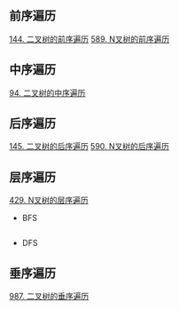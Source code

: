 ## 前序遍历
[144. 二叉树的前序遍历](https://leetcode-cn.com/problems/binary-tree-preorder-traversal/)
[589. N叉树的前序遍历](https://leetcode-cn.com/problems/n-ary-tree-preorder-traversal/)

## 中序遍历
[94. 二叉树的中序遍历](https://leetcode-cn.com/problems/binary-tree-inorder-traversal/)

## 后序遍历
[145. 二叉树的后序遍历](https://leetcode-cn.com/problems/binary-tree-postorder-traversal/)
[590. N叉树的后序遍历](https://leetcode-cn.com/problems/n-ary-tree-postorder-traversal/)

## 层序遍历
[429. N叉树的层序遍历](https://leetcode-cn.com/problems/n-ary-tree-level-order-traversal/)

+ BFS
```c++

```
+ DFS

## 垂序遍历
[987. 二叉树的垂序遍历](https://leetcode-cn.com/problems/vertical-order-traversal-of-a-binary-tree/)

